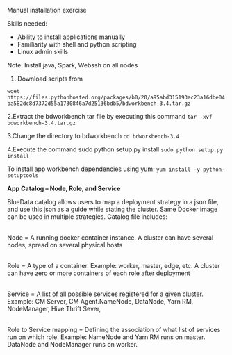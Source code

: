 Manual installation exercise

Skills needed:
<ul>
  <li>Ability to install applications manually</li>
  <li>Familiarity with shell and python scripting</li>
  <li>Linux admin skills</li>
</ul>
Note: Install java, Spark, Webssh on all nodes

1. Download scripts from 

`wget https://files.pythonhosted.org/packages/b0/20/a95abd315193ac23a16dbe04ba582dc8d7372d55a1730846a7d25136bdb5/bdworkbench-3.4.tar.gz`

2.Extract the bdworkbench tar file by executing this command
`tar -xvf bdworkbench-3.4.tar.gz`

3.Change the directory to bdworkbench
`cd bdworkbench-3.4`

4.Execute the command sudo python setup.py install
`sudo python setup.py install`

To install app workbench dependencies using yum:
`yum install -y python-setuptools`

<b>App Catalog – Node, Role, and Service</b>

BlueData catalog allows users to map a deployment strategy in a json file, and use this json as a guide while stating the cluster. Same Docker image can be used in multiple strategies. Catalog file includes:

<br>Node = A running docker container instance. A cluster can have several nodes, spread on several physical hosts

<br>Role = A type of a container.  Example: worker, master, edge, etc. A cluster can have zero or more containers of each role after deployment

<br>Service = A list of all possible services registered for a given cluster. Example: CM Server, CM Agent.NameNode, DataNode, Yarn RM, NodeManager, Hive Thrift Sever, 

<br>Role to Service mapping =  Defining the association of what list of services run on which role. Example: NameNode and Yarn RM runs on master. DataNode and NodeManager runs on worker.


